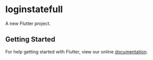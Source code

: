 # loginstatefull

A new Flutter project.

## Getting Started

For help getting started with Flutter, view our online
[documentation](https://flutter.io/).
